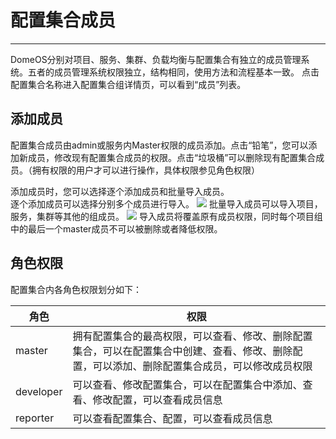 # 配置集合成员


---

DomeOS分别对项目、服务、集群、负载均衡与配置集合有独立的成员管理系统。五者的成员管理系统权限独立，结构相同，使用方法和流程基本一致。
点击配置集合名称进入配置集合组详情页，可以看到“成员”列表。

## 添加成员

配置集合成员由admin或服务内Master权限的成员添加。点击“铅笔”，您可以添加新成员，修改现有配置集合成员的权限。点击“垃圾桶”可以删除现有配置集合成员。（拥有权限的用户才可以进行操作，具体权限参见角色权限）

添加成员时，您可以选择逐个添加成员和批量导入成员。   
逐个添加成员可以选择分别多个成员进行导入。
![](https://domeos-pics.bjcnc.scs.sohucs.com/配置集合成员01.png)
批量导入成员可以导入项目，服务，集群等其他的组成员。
![](https://domeos-pics.bjcnc.scs.sohucs.com/配置集合成员02.png)
导入成员将覆盖原有成员权限，同时每个项目组中的最后一个master成员不可以被删除或者降低权限。

## 角色权限

配置集合内各角色权限划分如下：

| 角色 |权限 |
| -- | -- |
| master | 拥有配置集合的最高权限，可以查看、修改、删除配置集合，可以在配置集合中创建、查看、修改、删除配置，可以添加、删除配置集合成员，可以修改成员权限|
| developer | 可以查看、修改配置集合，可以在配置集合中添加、查看、修改配置，可以查看成员信息 |
| reporter | 可以查看配置集合、配置，可以查看成员信息|

